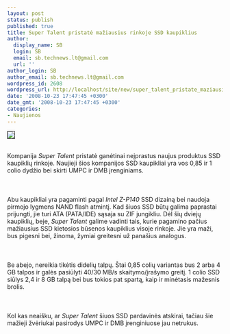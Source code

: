 ```yaml
---
layout: post
status: publish
published: true
title: Super Talent pristatė mažiausius rinkoje SSD kaupiklius
author:
  display_name: SB
  login: SB
  email: sb.technews.lt@gmail.com
  url: ''
author_login: SB
author_email: sb.technews.lt@gmail.com
wordpress_id: 2608
wordpress_url: http://localhost/site/new/super_talent_pristate_maziausius_rinkoje_ssd_kaupiklius/
date: '2008-10-23 17:47:45 +0300'
date_gmt: '2008-10-23 17:47:45 +0300'
categories:
- Naujienos
---
```

<div class="imgright"><img src="http://tbn0.google.com/images?q=tbn:TDKVdaxuO5lPsM:http://regmedia.co.uk/2008/03/26/super_talent_ssd_256gb_pic1.jpg" border="1"></div>
<p><br>Kompanija <i>Super Talent</i> pristatė ganėtinai neįprastus naujus produktus SSD kaupiklių rinkoje. Naujieji šios kompanijos SSD kaupikliai yra vos 0,85 ir 1 colio dydžio bei skirti UMPC ir DMB įrenginiams.<br />
<br><br />
<br>Abu kaupikliai yra pagaminti pagal <i>Intel Z-P140</i> SSD dizainą bei naudoja pirmojo lygmens NAND flash atmintį. Kad šiuos SSD būtų galima paprastai prijungti, jie turi ATA (PATA/IDE) sąsaja su ZIF jungikliu. Dėl šių dviejų kaupiklių, beje, <i>Super Talent</i> galime vadinti tais, kurie pagamino pačius mažiausius SSD kietosios būsenos kaupiklius visoje rinkoje. Jie yra maži, bus pigesni bei, žinoma, žymiai greitesni už panašius analogus.<br />
<br><br />
<br>Be abejo, nereikia tikėtis didelių talpų. Štai 0,85 colių variantas bus 2 arba 4 GB talpos ir galės pasiūlyti 40/30 MB/s skaitymo/įrašymo greitį. 1 colio SSD siūlys 2,4 ir 8 GB talpą bei bus tokios pat spartą, kaip ir minėtasis mažesnis brolis.<br />
<br><br />
<br>Kol kas neaišku, ar <i>Super Talent</i> šiuos SSD pardavinės atskirai, tačiau šie mažieji žvėriukai pasirodys UMPC ir DMB įrenginiuose jau netrukus.<br />
<br><br />
<br><br />
<br></p>
